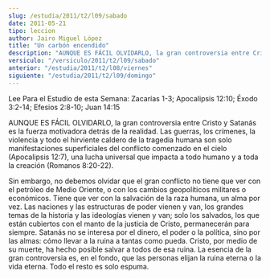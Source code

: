 ```yaml
---
slug: /estudia/2011/t2/l09/sabado
date: 2011-05-21
tipo: leccion
author: Jairo Miguel López
title: "Un carbón encendido"
description: "AUNQUE ES FÁCIL OLVIDARLO, la gran controversia entre Cristo y Satanás es la  fuerza motivadora detrás de la realidad. Las guerras, los crímenes, la  violencia y todo el hirviente caldero de la tragedia humana son solo  manifestaciones superficiales del conflicto comenzado en ..."
versiculo: "/versiculo/2011/t2/l09/sabado"
anterior: "/estudia/2011/t2/l08/viernes"
siguiente: "/estudia/2011/t2/l09/domingo"
---
```


Lee Para el Estudio de esta Semana: Zacarías 1-3; Apocalipsis 12:10; Éxodo 3:2-14; Efesios 2:8-10; Juan 14:15

AUNQUE ES FÁCIL OLVIDARLO, la gran controversia entre Cristo y Satanás es la fuerza motivadora detrás de la realidad. Las guerras, los crímenes, la violencia y todo el hirviente caldero de la tragedia humana son solo manifestaciones superficiales del conflicto comenzado en el cielo (Apocalipsis 12:7), una lucha universal que impacta a todo humano y a toda la creación (Romanos 8:20-22).

Sin embargo, no debemos olvidar que el gran conflicto no tiene que ver con el petróleo de Medio Oriente, o con los cambios geopolíticos militares o económicos. Tiene que ver con la salvación de la raza humana, un alma por vez. Las naciones y las estructuras de poder vienen y van, los grandes temas de la historia y las ideologías vienen y van; solo los salvados, los que están cubiertos con el manto de la justicia de Cristo, permanecerán para siempre. Satanás no se interesa por el dinero, el poder o la política, sino por las almas: cómo llevar a la ruina a tantas como pueda. Cristo, por medio de su muerte, ha hecho posible salvar a todos de esa ruina. La esencia de la gran controversia es, en el fondo, que las personas elijan la ruina eterna o la vida eterna. Todo el resto es solo espuma.

